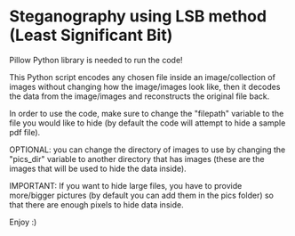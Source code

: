 # Steganography using LSB method (Least Significant Bit)
Pillow Python library is needed to run the code!

This Python script encodes any chosen file inside an image/collection of images without changing how the image/images look like, then it decodes the data from the image/images and reconstructs the original file back.

In order to use the code, make sure to change the "filepath" variable to the file you would like to hide (by default the code will attempt to hide a sample pdf file).

OPTIONAL: you can change the directory of images to use by changing the "pics_dir" variable to another directory that has images (these are the images that will be used to hide the data inside).

IMPORTANT: If you want to hide large files, you have to provide more/bigger pictures (by default you can add them in the pics folder) so that there are enough pixels to hide data inside.

Enjoy :)
